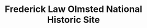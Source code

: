 ---
layout: repo
title: "Frederick Law Olmsted National Historic Site"
id: 17689
permalink: repos/17689/
---